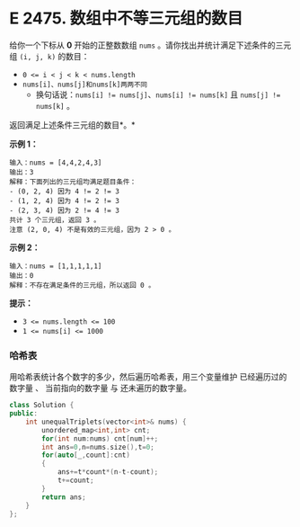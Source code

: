 # E 2475. 数组中不等三元组的数目

给你一个下标从 **0** 开始的正整数数组 `nums` 。请你找出并统计满足下述条件的三元组 `(i, j, k)` 的数目：

- `0 <= i < j < k < nums.length`
- `nums[i]、nums[j]和nums[k]两两不同`
  - 换句话说：`nums[i] != nums[j]`、`nums[i] != nums[k]` 且 `nums[j] != nums[k]` 。

返回满足上述条件三元组的数目*。*

 

**示例 1：**

```
输入：nums = [4,4,2,4,3]
输出：3
解释：下面列出的三元组均满足题目条件：
- (0, 2, 4) 因为 4 != 2 != 3
- (1, 2, 4) 因为 4 != 2 != 3
- (2, 3, 4) 因为 2 != 4 != 3
共计 3 个三元组，返回 3 。
注意 (2, 0, 4) 不是有效的三元组，因为 2 > 0 。
```

**示例 2：**

```
输入：nums = [1,1,1,1,1]
输出：0
解释：不存在满足条件的三元组，所以返回 0 。
```

 

**提示：**

- `3 <= nums.length <= 100`
- `1 <= nums[i] <= 1000`



### 哈希表

用哈希表统计各个数字的多少，然后遍历哈希表，用三个变量维护 已经遍历过的数字量 、 当前指向的数字量 与 还未遍历的数字量。

```cpp
class Solution {
public:
    int unequalTriplets(vector<int>& nums) {
        unordered_map<int,int> cnt;
        for(int num:nums) cnt[num]++;
        int ans=0,n=nums.size(),t=0;
        for(auto[_,count]:cnt)
        {
            ans+=t*count*(n-t-count);
            t+=count;
        }
        return ans;
    }
};
```

